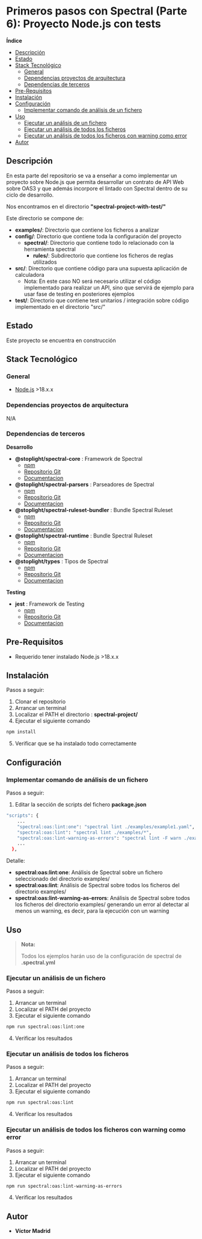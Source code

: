 <h1>Primeros pasos con Spectral (Parte 6): Proyecto Node.js con tests</h1>





**Índice**
- [Descripción](#descripción)
- [Estado](#estado)
- [Stack Tecnológico](#stack-tecnológico)
  - [General](#general)
  - [Dependencias proyectos de arquitectura](#dependencias-proyectos-de-arquitectura)
  - [Dependencias de terceros](#dependencias-de-terceros)
- [Pre-Requisitos](#pre-requisitos)
- [Instalación](#instalación)
- [Configuración](#configuración)
  - [Implementar comando de análisis de un fichero](#implementar-comando-de-análisis-de-un-fichero)
- [Uso](#uso)
  - [Ejecutar un análisis de un fichero](#ejecutar-un-análisis-de-un-fichero)
  - [Ejecutar un análisis de todos los ficheros](#ejecutar-un-análisis-de-todos-los-ficheros)
  - [Ejecutar un análisis de todos los ficheros con warning como error](#ejecutar-un-análisis-de-todos-los-ficheros-con-warning-como-error)
- [Autor](#autor)





## Descripción

En esta parte del repositorio se va a enseñar a como implementar un proyecto sobre Node.js que permita desarrollar un contrato de API Web sobre OAS3 y que además incorpore el lintado con Spectral dentro de su ciclo de desarrollo.

Nos encontramos en el directorio **"spectral-project-with-test/"**

Este directorio se compone de:

* **examples/**: Directorio que contiene los ficheros a analizar
* **config/**: Directorio que contiene toda la configuración del proyecto
  * **spectral/**: Directorio que contiene todo lo relacionado con la herramienta spectral
    * **rules/**: Subdirectorio que contiene los ficheros de reglas utilizados
* **src/**: Directorio que contiene código para una supuesta aplicación de calculadora
  * Nota: En este caso NO será necesario utilizar el código implementado para realizar un API, sino que servirá de ejemplo para usar fase de testing en posteriores ejemplos
* **test/**: Directorio que contiene test unitarios / integración sobre código implementado en el directorio "src/"




## Estado

Este proyecto se encuentra en construcción





## Stack Tecnológico

### General

* [Node.js](https://nodejs.org/es) >18.x.x


### Dependencias proyectos de arquitectura

N/A


### Dependencias de terceros

**Desarrollo**

* **@stoplight/spectral-core** : Framework de Spectral
  * [npm](https://www.npmjs.com/package/@stoplight/spectral-core)
  * [Repositorio Git](https://github.com/stoplightio/spectral)
  * [Documentacion](https://stoplight.io/open-source/spectral)
* **@stoplight/spectral-parsers** : Parseadores de Spectral
  * [npm](https://www.npmjs.com/package/@stoplight/spectral-parsers)
  * [Repositorio Git](https://github.com/stoplightio/spectral)
  * [Documentacion](https://stoplight.io/open-source/spectral)
* **@stoplight/spectral-ruleset-bundler** : Bundle Spectral Ruleset
  * [npm](https://www.npmjs.com/package/@stoplight/spectral-ruleset-bundler)
  * [Repositorio Git](https://github.com/stoplightio/spectral)
  * [Documentacion](https://stoplight.io/open-source/spectral)
* **@stoplight/spectral-runtime** : Bundle Spectral Ruleset
  * [npm](https://www.npmjs.com/package/@stoplight/spectral-ruleset-bundler)
  * [Repositorio Git](https://github.com/stoplightio/spectral)
  * [Documentacion](https://stoplight.io/open-source/spectral)
* **@stoplight/types** : Tipos de Spectral
  * [npm](https://www.npmjs.com/package/@stoplight/types)
  * [Repositorio Git](https://github.com/stoplightio/spectral)
  * [Documentacion](https://stoplight.io/open-source/spectral)


**Testing**

* **jest** : Framework de Testing
  * [npm](https://www.npmjs.com/package/jest)
  * [Repositorio Git](https://github.com/jestjs/jest)
  * [Documentacion](https://jestjs.io/)




## Pre-Requisitos

* Requerido tener instalado Node.js >18.x.x





## Instalación

Pasos a seguir:

1. Clonar el repositorio
2. Arrancar un terminal
3. Localizar el PATH el directorio : **spectral-project/**
4. Ejecutar el siguiente comando

```bash
npm install
```

5. Verificar que se ha instalado todo correctamente





## Configuración

### Implementar comando de análisis de un fichero

Pasos a seguir:

1. Editar la sección de scripts del fichero **package.json**

```bash
"scripts": {
    ...
    "spectral:oas:lint:one": "spectral lint ./examples/example1.yaml",
    "spectral:oas:lint": "spectral lint ./examples/*",
    "spectral:oas:lint-warning-as-errors": "spectral lint -F warn ./examples/*"
    ...
  },
```

Detalle:

* **spectral:oas:lint:one**: Análisis de Spectral sobre un fichero seleccionado del directorio examples/
* **spectral:oas:lint**: Análisis de Spectral sobre todos los ficheros del directorio examples/
* **spectral:oas:lint-warning-as-errors**: Análisis de Spectral sobre todos los ficheros del directorio examples/ generando un error al detectar al menos un warning, es decir, para la ejecución con un warning





## Uso

>**Nota:**
>
>Todos los ejemplos harán uso de la configuración de spectral de **.spectral.yml**

### Ejecutar un análisis de un fichero

Pasos a seguir:

1. Arrancar un terminal
2. Localizar el PATH del proyecto
3. Ejecutar el siguiente comando

```bash
npm run spectral:oas:lint:one
```

4. Verificar los resultados



### Ejecutar un análisis de todos los ficheros

Pasos a seguir:

1. Arrancar un terminal
2. Localizar el PATH del proyecto
3. Ejecutar el siguiente comando

```bash
npm run spectral:oas:lint
```

4. Verificar los resultados




### Ejecutar un análisis de todos los ficheros con warning como error

Pasos a seguir:

1. Arrancar un terminal
2. Localizar el PATH del proyecto
3. Ejecutar el siguiente comando

```bash
npm run spectral:oas:lint-warning-as-errors
```

4. Verificar los resultados



## Autor

* **Víctor Madrid**